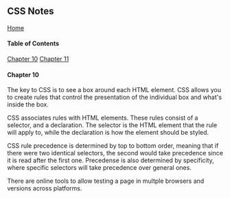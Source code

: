## CSS Notes
[Home](https://tjohnson986.github.io/reading-notes/)

#### Table of Contents
[Chapter 10](#Chapter-10)
[Chapter 11](#Chapter-11)

#### Chapter 10
The key to CSS is to see a box around each HTML element. CSS allows you to create rules that control the presentation of the individual box and what's inside the box. 

CSS associates rules with HTML elements. These rules consist of a selector, and a declaration. The selector is the HTML element that the rule will apply to, while the declaration is how the element should be styled. 

CSS rule precedence is determined by top to bottom order, meaning that if there were two identical selectors, the second would take precedence since it is read after the first one. Precedense is also determined by specificity, where specific selectors will take precedence over general ones. 

There are online tools to allow testing a page in multple browsers and versions across platforms. 

